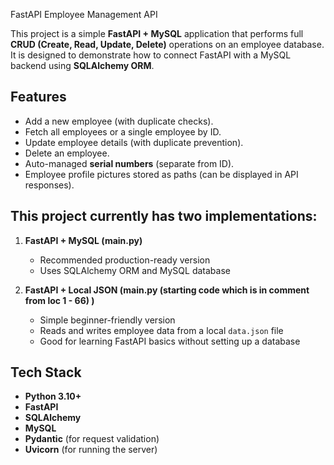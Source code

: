 FastAPI Employee Management API

This project is a simple **FastAPI + MySQL** application that performs full **CRUD (Create, Read, Update, Delete)** operations on an employee database.  
It is designed to demonstrate how to connect FastAPI with a MySQL backend using **SQLAlchemy ORM**.

## Features
- Add a new employee (with duplicate checks).
- Fetch all employees or a single employee by ID.
- Update employee details (with duplicate prevention).
- Delete an employee.
- Auto-managed **serial numbers** (separate from ID).
- Employee profile pictures stored as paths (can be displayed in API responses).

## This project currently has two implementations:

1. **FastAPI + MySQL (main.py)**  
   - Recommended production-ready version  
   - Uses SQLAlchemy ORM and MySQL database  

2. **FastAPI + Local JSON (main.py (starting code which is in comment from loc 1 - 66) )**  
   - Simple beginner-friendly version  
   - Reads and writes employee data from a local `data.json` file  
   - Good for learning FastAPI basics without setting up a database

## Tech Stack
- **Python 3.10+**
- **FastAPI**
- **SQLAlchemy**
- **MySQL**
- **Pydantic** (for request validation)
- **Uvicorn** (for running the server)
